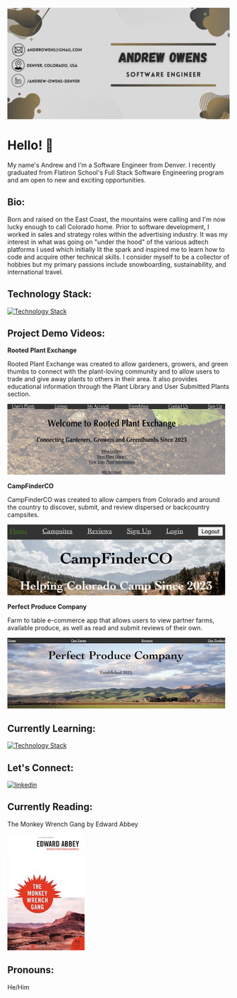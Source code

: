 ![](https://github.com/andrrowens/andrrowens/blob/main/Software%20Engineer%20(1).png)

# Hello! 👋
My name's Andrew and I'm a Software Engineer from Denver. I recently graduated from Flatiron School's Full Stack Software Engineering program and am open to new and exciting opportunities.

## Bio:
Born and raised on the East Coast, the mountains were calling and I'm now lucky enough to call Colorado home. Prior to software development, I worked in sales and strategy roles within the advertising industry. It was my interest in what was going on "under the hood" of the various adtech platforms I used which initially lit the spark and inspired me to learn how to code and acquire other technical skills. I consider myself to be a collector of hobbies but my primary passions include snowboarding, sustainability, and international travel. 

## Technology Stack:
[![Technology Stack](https://skillicons.dev/icons?i=js,react,ruby,rails,sqlite,css,html,postman,github,vscode)](https://skillicons.dev)

## Project Demo Videos:

**Rooted Plant Exchange**

Rooted Plant Exchange was created to allow gardeners, growers, and green thumbs to connect with the plant-loving community and to allow users to trade and give away plants to others in their area. It also provides educational information through the Plant Library and User Submitted Plants section.

[![rooted plant exchange](https://github.com/andrrowens/andrrowens/blob/main/rooted.png)](https://www.loom.com/share/2972fb5fa9ef4c8c8817d8eda7437e3d?sid=4d6be6a7-3c96-4668-ac4a-340279816f6f)

**CampFinderCO**

CampFinderCO was created to allow campers from Colorado and around the country to discover, submit, and review dispersed or backcountry campsites.

[![campfinderco](https://github.com/andrrowens/andrrowens/blob/main/campfinder.png)](https://www.loom.com/share/f09bda0504a1483f8ca2192575bf7571?sid=a23f4d7b-9ddd-4b2d-92c2-5a4d738274d0)

**Perfect Produce Company**

Farm to table e-commerce app that allows users to view partner farms, available produce, as well as read and submit reviews of their own.

[![perfect produce](https://github.com/andrrowens/andrrowens/blob/main/perfect.png)](https://www.loom.com/share/7217a6960bb74d28a15b3f3a46dce3cf?sid=cfb04885-e321-48a2-877b-80d2d5fcd8ae)

## Currently Learning:
[![Technology Stack](https://skillicons.dev/icons?i=py)](https://skillicons.dev)

## Let's Connect:
[![linkedin](https://user-images.githubusercontent.com/114885018/259907754-5b6e5385-5a1f-4170-a362-ab0e9fa37a93.png)](https://www.linkedin.com/in/andrew-owens-denver/)

## Currently Reading:
The Monkey Wrench Gang by Edward Abbey


![](https://github.com/andrrowens/andrrowens/blob/main/0061129763.01.S001.JUMBOXXX.jpg)


## Pronouns:

He/Him



